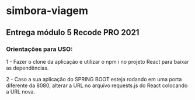 # simbora-viagem
## Entrega módulo 5 Recode PRO 2021

### Orientações para USO:

1 - Fazer o clone da aplicação e utilizar o npm i no projeto React para baixar as dependências. 

2 - Caso a sua aplicação do SPRING BOOT esteja rodando em uma porta diferente da 8080, alterar a URL no arquivo requests.js do React colocando a URL nova. 

